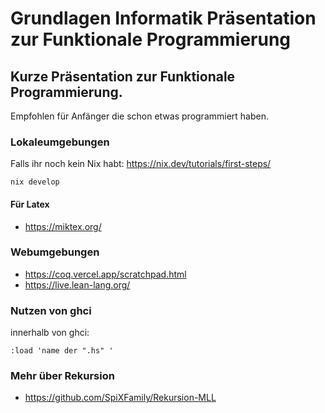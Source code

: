 # Grundlagen Informatik Präsentation zur Funktionale Programmierung
## Kurze Präsentation zur Funktionale Programmierung.
Empfohlen für Anfänger die schon etwas programmiert haben.

### Lokaleumgebungen
Falls ihr noch kein Nix habt: https://nix.dev/tutorials/first-steps/
```
nix develop
```
#### Für Latex
- https://miktex.org/

### Webumgebungen
- https://coq.vercel.app/scratchpad.html
- https://live.lean-lang.org/

### Nutzen von ghci
innerhalb von ghci:
```
:load 'name der ".hs" '
```

### Mehr über Rekursion
- https://github.com/SpiXFamily/Rekursion-MLL
